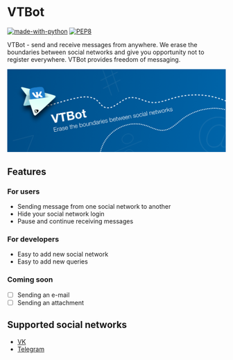 # VTBot
[![made-with-python](https://img.shields.io/badge/Made%20with-Python-1f425f.svg)](https://www.python.org/)
[![PEP8](https://img.shields.io/badge/code%20style-pep8-orange.svg)](https://www.python.org/dev/peps/pep-0008/)



VTBot - send and receive messages from anywhere. We erase the boundaries between social networks and give you opportunity not to register everywhere. VTBot provides freedom of messaging. 

![Cover](https://github.com/farhit1/vtbot/blob/master/pics/cover3.png)

## Features
### For users
- Sending message from one social network to another
- Hide your social network login
- Pause and continue receiving messages

### For developers
- Easy to add new social network
- Easy to add new queries

### Coming soon
- [ ] Sending an e-mail
- [ ] Sending an attachment

## Supported social networks
- [VK](https://vk.com/vtbot)
- [Telegram](http://t.me/vtbot_bot)
